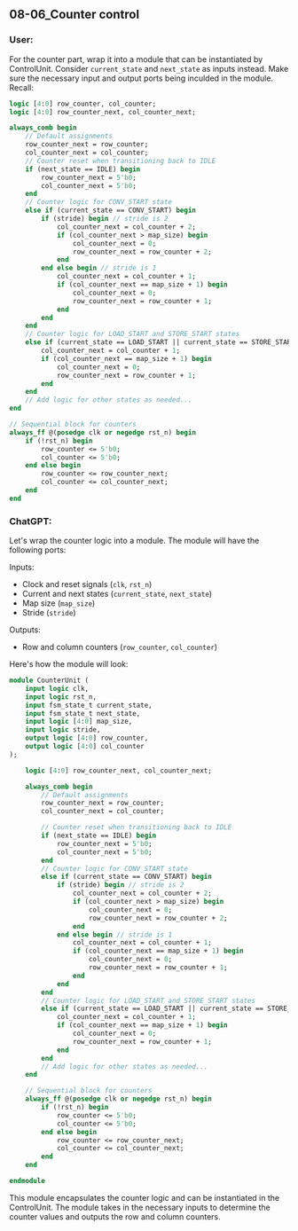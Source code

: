 ## 08-06_Counter control
### User:
For the counter part, wrap it into a module that can be instantiated by ControlUnit. Consider `current_state` and `next_state` as inputs instead. Make sure the necessary input and output ports being inculded in the module.
Recall:
```systemverilog
logic [4:0] row_counter, col_counter;
logic [4:0] row_counter_next, col_counter_next;

always_comb begin
    // Default assignments
    row_counter_next = row_counter;
    col_counter_next = col_counter;
    // Counter reset when transitioning back to IDLE
    if (next_state == IDLE) begin
        row_counter_next = 5'b0;
        col_counter_next = 5'b0;
    end
    // Counter logic for CONV_START state
    else if (current_state == CONV_START) begin
        if (stride) begin // stride is 2
            col_counter_next = col_counter + 2;
            if (col_counter_next > map_size) begin
                col_counter_next = 0;
                row_counter_next = row_counter + 2;
            end
        end else begin // stride is 1
            col_counter_next = col_counter + 1;
            if (col_counter_next == map_size + 1) begin
                col_counter_next = 0;
                row_counter_next = row_counter + 1;
            end
        end
    end
    // Counter logic for LOAD_START and STORE_START states
    else if (current_state == LOAD_START || current_state == STORE_START) begin
        col_counter_next = col_counter + 1;
        if (col_counter_next == map_size + 1) begin
            col_counter_next = 0;
            row_counter_next = row_counter + 1;
        end
    end
    // Add logic for other states as needed...
end

// Sequential block for counters
always_ff @(posedge clk or negedge rst_n) begin
    if (!rst_n) begin
        row_counter <= 5'b0;
        col_counter <= 5'b0;
    end else begin
        row_counter <= row_counter_next;
        col_counter <= col_counter_next;
    end
end
```

### ChatGPT:
Let's wrap the counter logic into a module. The module will have the following ports:

Inputs:
- Clock and reset signals (`clk`, `rst_n`)
- Current and next states (`current_state`, `next_state`)
- Map size (`map_size`)
- Stride (`stride`)

Outputs:
- Row and column counters (`row_counter`, `col_counter`)

Here's how the module will look:

```systemverilog
module CounterUnit (
    input logic clk,
    input logic rst_n,
    input fsm_state_t current_state,
    input fsm_state_t next_state,
    input logic [4:0] map_size,
    input logic stride,
    output logic [4:0] row_counter,
    output logic [4:0] col_counter
);

    logic [4:0] row_counter_next, col_counter_next;

    always_comb begin
        // Default assignments
        row_counter_next = row_counter;
        col_counter_next = col_counter;

        // Counter reset when transitioning back to IDLE
        if (next_state == IDLE) begin
            row_counter_next = 5'b0;
            col_counter_next = 5'b0;
        end
        // Counter logic for CONV_START state
        else if (current_state == CONV_START) begin
            if (stride) begin // stride is 2
                col_counter_next = col_counter + 2;
                if (col_counter_next > map_size) begin
                    col_counter_next = 0;
                    row_counter_next = row_counter + 2;
                end
            end else begin // stride is 1
                col_counter_next = col_counter + 1;
                if (col_counter_next == map_size + 1) begin
                    col_counter_next = 0;
                    row_counter_next = row_counter + 1;
                end
            end
        end
        // Counter logic for LOAD_START and STORE_START states
        else if (current_state == LOAD_START || current_state == STORE_START) begin
            col_counter_next = col_counter + 1;
            if (col_counter_next == map_size + 1) begin
                col_counter_next = 0;
                row_counter_next = row_counter + 1;
            end
        end
        // Add logic for other states as needed...
    end

    // Sequential block for counters
    always_ff @(posedge clk or negedge rst_n) begin
        if (!rst_n) begin
            row_counter <= 5'b0;
            col_counter <= 5'b0;
        end else begin
            row_counter <= row_counter_next;
            col_counter <= col_counter_next;
        end
    end

endmodule
```

This module encapsulates the counter logic and can be instantiated in the ControlUnit. The module takes in the necessary inputs to determine the counter values and outputs the row and column counters.
